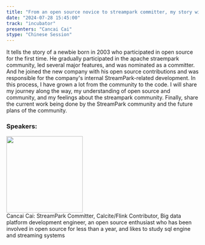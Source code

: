 ```yaml
---
title: "From an open source novice to streampark committer, my story with apache streampark"
date: "2024-07-28 15:45:00" 
track: "incubator"
presenters: "Cancai Cai"
stype: "Chinese Session"
---
```

It tells the story of a newbie born in 2003 who participated in open source for the first time. He gradually participated in the apache straempark community, led several major features, and was nominated as a committer.
And he joined the new company with his open source contributions and was responsible for the company's internal StreamPark-related development. In this process, I have grown a lot from the community to the code. I will share my journey along the way, my understanding of open source and community, and my feelings about the streampark community.
Finally, share the current work being done by the StreamPark community and the future plans of the community.
 ### Speakers: 
 <img src="https://sessionize.com/image/705a-400o400o1-LJ3xRxo4ZiX4m9gRED6zxd.jpg" width="200" /><br>Cancai Cai: StreamPark Committer, Calcite/Flink Contributor, Big data platform development engineer, an open source enthusiast who has been involved in open source for less than a year, and likes to study sql engine and streaming systems
 <br><br>